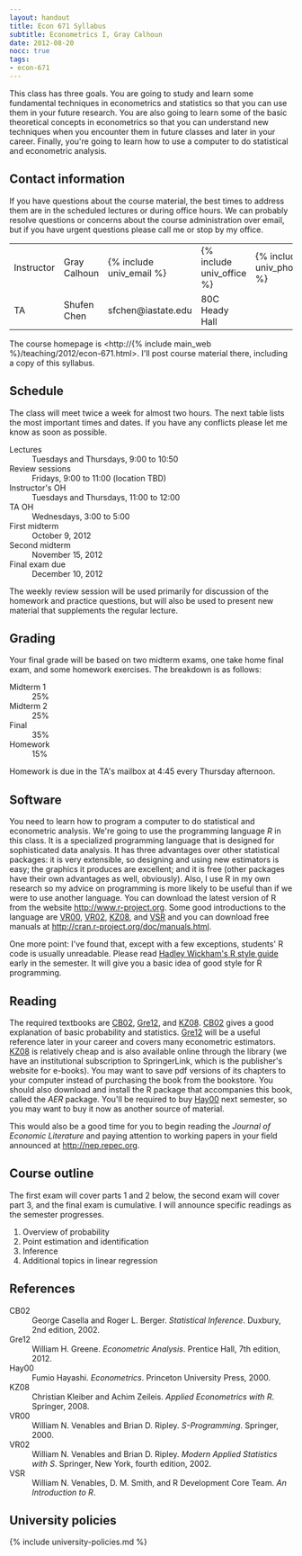 ```yaml
---
layout: handout
title: Econ 671 Syllabus
subtitle: Econometrics I, Gray Calhoun
date: 2012-08-20
nocc: true
tags:
- econ-671
---
```


This class has three goals.  You are going to study and learn some
fundamental techniques in econometrics and statistics so that you can
use them in your future research.  You are also going to learn some of
the basic theoretical concepts in econometrics so that you can
understand new techniques when you encounter them in future classes
and later in your career.  Finally, you're going to learn how to use a
computer to do statistical and econometric analysis.

Contact information 
-------------------

If you have questions about the course material, the best times to
address them are in the scheduled lectures or during office hours.  We
can probably resolve questions or concerns about the course
administration over email, but if you have urgent questions please
call me or stop by my office.

<table class="table">
  <tr>
    <td>Instructor</td> 
    <td>Gray Calhoun</td>
    <td>{% include univ_email %}</td>
    <td>{% include univ_office %}</td>
    <td>{% include univ_phone %}</td>
  </tr>
  <tr>
    <td>TA</td>
    <td>Shufen Chen</td>
    <td>sfchen@iastate.edu</td>
    <td>80C Heady Hall</td>
    <td> </td>
  </tr>
</table>

The course homepage is 
<http://{% include main_web %}/teaching/2012/econ-671.html>.
I'll post course material there, including a copy of this syllabus.

Schedule
--------

The class will meet twice a week for almost two hours.  The next table
lists the most important times and dates.  If you have any conflicts
please let me know as soon as possible.

<dl class="dl-horizontal">
  <dt>Lectures</dt>
  <dd>Tuesdays and Thursdays, 9:00 to 10:50</dd>

  <dt>Review sessions</dt>
  <dd>Fridays, 9:00 to 11:00 (location TBD)</dd>

  <dt>Instructor's OH</dt> 
  <dd>Tuesdays and Thursdays, 11:00 to 12:00</dd>

  <dt>TA OH</dt> 
  <dd>Wednesdays, 3:00 to 5:00</dd>

  <dt>First midterm</dt> 
  <dd>October 9, 2012</dd>

  <dt>Second midterm</dt>
  <dd>November 15, 2012</dd>

  <dt>Final exam due</dt> 
  <dd>December 10, 2012</dd>
</dl>

The weekly review session will be used primarily for discussion of the
homework and practice questions, but will also be used to present new
material that supplements the regular lecture.

Grading
-------

Your final grade will be based on two midterm exams, one take home
final exam, and some homework exercises.  The breakdown is as follows:

<dl class="dl-horizontal">
  <dt>Midterm 1</dt>
  <dd>25%</dd>

  <dt>Midterm 2</dt>
  <dd>25%</dd>

  <dt>Final</dt>
  <dd>35%</dd>

  <dt>Homework</dt>
  <dd>15%</dd>
</dl>

Homework is due in the TA's mailbox at 4:45 every Thursday afternoon. 

Software
--------

You need to learn how to program a computer to do statistical and
econometric analysis.  We're going to use the programming language *R*
in this class.  It is a specialized programming language that is
designed for sophisticated data analysis.  It has three advantages
over other statistical packages: it is very extensible, so designing
and using new estimators is easy; the graphics it produces are
excellent; and it is free (other packages have their own advantages as
well, obviously).  Also, I use R in my own research so my advice on
programming is more likely to be useful than if we were to use another
language.  You can download the latest version of R from the website
<http://www.r-project.org>.  Some good introductions to the language
are [VR00](#ref), [VR02](#ref), [KZ08](#ref), and [VSR](#ref) and you
can download free manuals at
<http://cran.r-project.org/doc/manuals.html>.

One more point: I've found that, except with a few exceptions,
students' R code is usually unreadable.  Please read [Hadley Wickham's
R style guide](https://github.com/hadley/devtools/wiki/Style) early in
the semester.  It will give you a basic idea of good style for R
programming.

Reading
-------

The required textbooks are [CB02](#ref), [Gre12](#ref), and [KZ08](#ref).
[CB02](#ref) gives a good explanation of basic probability and statistics.
[Gre12](#ref) will be a useful reference later in your career and covers
many econometric estimators.  [KZ08](#ref) is relatively cheap and is also
available online through the library (we have an institutional
subscription to SpringerLink, which is the publisher's website for
e-books).  You may want to save pdf versions of its chapters to your
computer instead of purchasing the book from the bookstore.  You
should also download and install the R package that accompanies this
book, called the *AER* package.  You'll be required to buy
[Hay00](#ref) next semester, so you may want to buy it now as another
source of material.

This would also be a good time for you to begin reading the *Journal
of Economic Literature* and paying attention to working papers in your
field announced at <http://nep.repec.org>.

Course outline
--------------

The first exam will cover parts 1 and 2 below, the second exam will
cover part 3, and the final exam is cumulative. I will announce
specific readings as the semester progresses.

1. Overview of probability
2. Point estimation and identification
3. Inference
4. Additional topics in linear regression

<a name="ref"> </a>
References
----------
<dl class="dl-horizontal">
<dt>CB02</dt>
<dd>George Casella and Roger L. Berger. <i>Statistical Inference</i>. Duxbury, 2nd edition, 2002.</dd>

<dt>Gre12</dt>
<dd>William H. Greene. <i>Econometric Analysis</i>. Prentice Hall, 7th edition, 2012.</dd>

<dt>Hay00</dt>
<dd>Fumio Hayashi. <i>Econometrics</i>. Princeton University Press, 2000.</dd>

<dt>KZ08</dt>
<dd>Christian Kleiber and Achim Zeileis. <i>Applied Econometrics with R</i>. Springer, 2008.</dd>

<dt>VR00</dt>
<dd>William N. Venables and Brian D. Ripley. <i>S-Programming</i>. Springer, 2000.</dd>

<dt>VR02</dt>
<dd>William N. Venables and Brian D. Ripley. <i>Modern Applied Statistics with S</i>. Springer, New York,
   fourth edition, 2002.</dd>

<dt>VSR</dt>
<dd>William N. Venables, D. M. Smith, and R Development Core Team. <i>An Introduction to R</i>.</dd>
</dl>

University policies
-------------------

{% include university-policies.md %}
